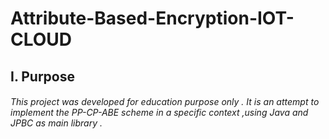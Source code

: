 # Attribute-Based-Encryption-IOT-CLOUD

## I. Purpose 
######         This project was developed for education purpose only . It is an attempt to implement the PP-CP-ABE scheme in a specific context ,using Java and JPBC as main library . 

